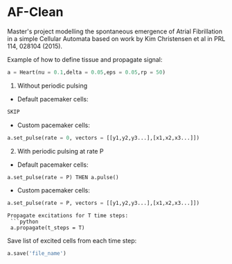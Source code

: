 # AF-Clean
Master's project modelling the spontaneous emergence of Atrial Fibrillation in a simple Cellular Automata based on work by Kim Christensen et al in PRL 114, 028104 (2015).


Example of how to define tissue and propagate signal:
```python
a = Heart(nu = 0.1,delta = 0.05,eps = 0.05,rp = 50)
```
1. Without periodic pulsing

  * Default pacemaker cells: 
  ```python
  SKIP
  ```
  
  * Custom pacemaker cells:
  ```python
  a.set_pulse(rate = 0, vectors = [[y1,y2,y3...],[x1,x2,x3...]])  

  ```
2. With periodic pulsing at rate P

 * Default pacemaker cells:
  ```python
  a.set_pulse(rate = P) THEN a.pulse()
  ``` 
  * Custom pacemaker cells:
  ```python
  a.set_pulse(rate = P, vectors = [[y1,y2,y3...],[x1,x2,x3...]])
  ```
```
Propagate excitations for T time steps:
 ```python
 a.propagate(t_steps = T)
 ```
  
Save list of excited cells from each time step:
  
  ```python
  a.save('file_name')
  ```
  

